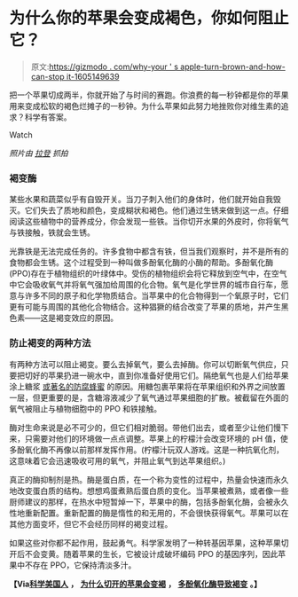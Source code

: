# 为什么你的苹果会变成褐色，你如何阻止它？

> 原文:[https://gizmodo . com/why-your ' s apple-turn-brown-and-how-can-stop it-1605149639](https://gizmodo.com/why-does-your-apple-turn-brown-and-how-can-you-stop-it-1605149639)

把一个苹果切成两半，你就开始了与时间的赛跑。你浪费的每一秒钟都是你的苹果用来变成松软的褐色烂摊子的一秒钟。为什么苹果如此努力地挫败你对维生素的追求？科学有答案。

Watch

*照片由* [*拉登*](http://www.shutterstock.com/gallery-1814651p1.html) *抓拍*

### **褐变酶**

某些水果和蔬菜似乎有自毁开关。当刀子刺入他们的身体时，他们就开始自我毁灭。它们失去了质地和颜色，变成糊状和褐色。他们通过生锈来做到这一点。仔细阅读这些植物中的营养成分，你会发现一些铁。当你切开水果的外皮时，你将氧气与铁接触，铁就会生锈。

光靠铁是无法完成任务的。许多食物中都含有铁，但当我们观察时，并不是所有的食物都会生锈。这个过程受到一种叫做多酚氧化酶的小酶的帮助。多酚氧化酶(PPO)存在于植物组织的叶绿体中。受伤的植物组织会将它释放到空气中，在空气中它会吸收氧气并将氧气强加给周围的化合物。氧气是化学世界的城市自行车，愿意与许多不同的原子和化学物质结合。当苹果中的化合物得到一个氧原子时，它们更有可能与周围的其他化合物结合。这种猖獗的结合改变了苹果的质地，并产生黑色素——这是褐变效应的原因。

### **防止褐变的两种方法**

有两种方法可以阻止褐变。要么去掉氧气，要么去掉酶。你可以切断氧气供应，只要把切好的苹果扔进一碗水中，直到你准备好使用它们。隔绝氧气也是人们给苹果涂上糖浆 [或著名的防腐蜂蜜](https://gizmodo.com/why-honey-is-the-only-food-that-doesnt-go-bad-1225915466) 的原因。用糖包裹苹果将在苹果组织和外界之间放置一层，但更重要的是，含糖溶液减少了氧气通过苹果细胞的扩散。被截留在外面的氧气被阻止与植物细胞中的 PPO 和铁接触。

酶对生命来说是必不可少的，但它们相对脆弱。带他们出去，或者至少让他们慢下来，只需要对他们的环境做一点点调整。苹果上的柠檬汁会改变环境的 pH 值，使多酚氧化酶不再像以前那样发挥作用。(柠檬汁玩双人游戏。这是一种抗氧化剂，这意味着它会迅速吸收可用的氧气，并阻止氧气到达苹果组织。)

真正的酶抑制剂是热。酶是蛋白质，在一个称为变性的过程中，热量会快速而永久地改变蛋白质的结构。想想鸡蛋煮熟后蛋白质的变化。当苹果被煮熟，或者像一些厨师建议的那样，在热水中短暂焯一下，苹果中的酶，包括多酚氧化酶，会被永久性地重新配置。重新配置的酶是惰性的和无用的，不会很快获得氧气。苹果可以在其他方面变坏，但它不会经历同样的褐变过程。

如果这些对你都不起作用，鼓起勇气。科学家发明了一种转基因苹果，这种苹果切开后不会变黄。随着苹果的生长，它被设计成破坏编码 PPO 的基因序列，因此苹果中不存在 PPO，它保持清淡多汁。

**【Via**[**科学美国人**](http://www.scientificamerican.com/article/experts-why-cut-apples-turn-brown/) **，** [**为什么切开的苹果会变褐**](http://humantouchofchemistry.com/why-do-cut-apples-turn-brown.htm) **，** [**多酚氧化酶导致褐变**](https://suite.io/helga-george/3mq829r) **。】**
